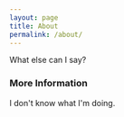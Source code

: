 ```yaml
---
layout: page
title: About
permalink: /about/
---
```


What else can I say?

### More Information

I don't know what I'm doing.
